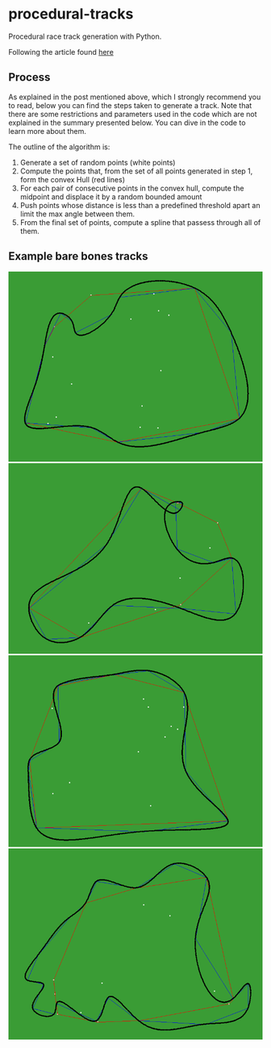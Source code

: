 # procedural-tracks
Procedural race track generation with Python.

Following the article found [here](https://www.gamasutra.com/blogs/GustavoMaciel/20131229/207833/Generating_Procedural_Racetracks.php)

## Process

As explained in the post mentioned above, which I strongly recommend you to read, below you can find the steps taken to generate a track. Note that there are some restrictions and parameters used in the code which are not explained in the summary presented below. You can dive in the code to learn more about them.

The outline of the algorithm is:
1. Generate a set of random points (white points)
2. Compute the points that, from the set of all points generated in step 1, form the convex Hull (red lines)
3. For each pair of consecutive points in the convex hull, compute the midpoint and displace it by a random bounded amount
4. Push points whose distance is less than a predefined threshold apart an limit the max angle between them.
5. From the final set of points, compute a spline that passess through all of them.

## Example bare bones tracks

![Example Track 1](/img/track_1.png)
![Example Track 2](/img/track_2.png)
![Example Track 3](/img/track_3.png)
![Example Track 4](/img/track_4.png)